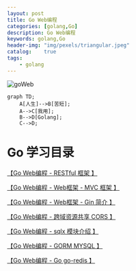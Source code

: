 ```yaml
---
layout: post
title: Go Web编程
categories: [golang,Go]
description: Go Web编程
keywords: golang,Go
header-img: "img/pexels/triangular.jpeg"
catalog:    true
tags:
    - golang
---
```


![goWeb][1]

```mermaid
graph TD;
    A[人生]-->B[苦短];
    A-->C[我用];
    B-->D[Golang];
    C-->D;
```

# Go 学习目录

[ 【Go Web编程 - RESTful 框架 】](https://jicki.me/golang/go/2000/01/01/golang-web-note-0 "Go RESTful框架")

[ 【Go Web编程 - Web框架 - MVC 框架 】](https://jicki.me/golang/go/2000/01/01/golang-web-note-1 "Go Web框架- MVC框架")

[ 【Go Web编程 - Web框架 - Gin 简介 】](https://jicki.me/golang/go/2000/01/01/golang-web-note-2 "Go Web框架- Gin")

[ 【Go Web编程 - 跨域资源共享 CORS 】](https://jicki.me/golang/go/2000/01/01/golang-web-note-3 "CORS 跨域解决")

[ 【Go Web编程 - sqlx 模块介绍 】](https://jicki.me/golang/go/2000/01/01/golang-web-note-4 "Go sqlx 模块介绍")

[ 【Go Web编程 - GORM MYSQL 】](https://jicki.me/golang/go/2000/01/01/golang-web-note-5 "Go GORM MYSQL")

[ 【Go Web编程 - Go go-redis 】](https://jicki.me/golang/go/2000/01/01/golang-web-note-6 "Go go-redis")

  [1]: http://jicki.me/img/posts/golang/goweb.png
